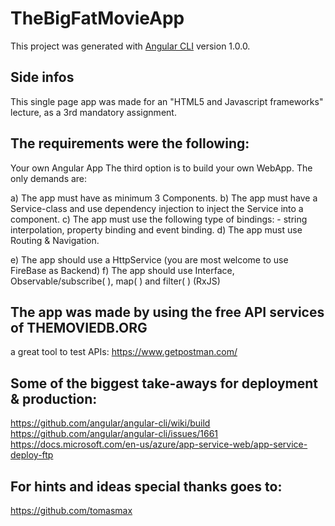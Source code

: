 # TheBigFatMovieApp

This project was generated with [Angular CLI](https://github.com/angular/angular-cli) version 1.0.0.

## Side infos

This single page app was made for an "HTML5 and Javascript frameworks" lecture, as a 3rd mandatory assignment.

## The requirements were the following:
Your own Angular App
The third option is to build your own WebApp. The only demands are:

a) The app must have as minimum 3 Components. 
b) The app must have a Service-class and use dependency injection to inject the Service into a component.
c) The app must use the following type of bindings: - string interpolation, property binding and event binding.
d) The app must use Routing & Navigation.

e) The app should use a HttpService (you are most welcome to use FireBase as Backend)
f) The app should use Interface, Observable/subscribe( ), map( ) and filter( ) (RxJS)

## The app was made by using the free API services of THEMOVIEDB.ORG

a great tool to test APIs:
https://www.getpostman.com/

## Some of the biggest take-aways for deployment & production:

https://github.com/angular/angular-cli/wiki/build
https://github.com/angular/angular-cli/issues/1661
https://docs.microsoft.com/en-us/azure/app-service-web/app-service-deploy-ftp

## For hints and ideas special thanks goes to:
https://github.com/tomasmax
